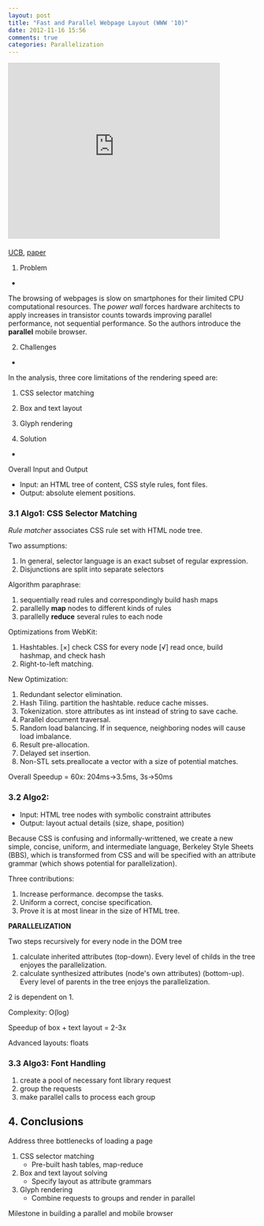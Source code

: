 ```yaml
---
layout: post
title: "Fast and Parallel Webpage Layout (WWW '10)"
date: 2012-11-16 15:56
comments: true
categories: Parallelization
---
```

<iframe src="http://www.slideshare.net/slideshow/embed_code/15270792" width="427" height="356" frameborder="0" marginwidth="0" marginheight="0" scrolling="no" style="border:1px solid #CCC;border-width:1px 1px 0;margin-bottom:5px" allowfullscreen webkitallowfullscreen mozallowfullscreen> </iframe> 

[UCB](http://www.eecs.berkeley.edu/~lmeyerov/), [paper](http://www.eecs.berkeley.edu/~lmeyerov/projects/pbrowser/pubfiles/playout.pdf)

1. Problem
-

The browsing of webpages is slow on smartphones for their limited CPU computational resources. The *power wall* forces hardware architects to apply increases in transistor counts towards improving parallel performance, not sequential performance. So the authors introduce the **parallel** mobile browser.

2. Challenges
-

<!--more-->

In the analysis,  three core limitations of the rendering speed are:

1. CSS selector matching
2. Box and text layout
3. Glyph rendering

3. Solution
-

Overall Input and Output

- Input: an HTML tree of content, CSS style rules, font files.
- Output: absolute element positions.

### 3.1 Algo1: CSS Selector Matching

*Rule matcher* associates CSS rule set with HTML node tree.

Two assumptions:

1. In general, selector language is an exact subset of regular expression.
2. Disjunctions are split into separate selectors

Algorithm paraphrase:

1. sequentially read rules and correspondingly build hash maps
2. parallelly **map** nodes to different kinds of rules
3. parallelly **reduce** several rules to each node

Optimizations from WebKit:

1. Hashtables. [×] check CSS for every node [√] read once, build hashmap, and check hash
2. Right-to-left matching.

New Optimization:

1. Redundant selector elimination. 
2. Hash Tiling. partition the hashtable. reduce cache misses.
3. Tokenization. store attributes as int instead of string to save cache.
4. Parallel document traversal.
5. Random load balancing. If in sequence, neighboring nodes will cause load imbalance.
6. Result pre-allocation.
7. Delayed set insertion.
8. Non-STL sets.preallocate a vector with a size of potential matches.

Overall Speedup = 60x: 204ms->3.5ms, 3s->50ms


### 3.2 Algo2:

- Input: HTML tree nodes with symbolic constraint attributes
- Output: layout actual details (size, shape, position)

Because CSS is confusing and informally-writtened, we create a new simple, concise, uniform, and intermediate language, Berkeley Style Sheets (BBS), which is transformed from CSS and will be specified with an attribute grammar (which shows potential for parallelization).

Three contributions:

1. Increase performance. decompse the tasks.
2. Uniform a correct, concise specification.
3. Prove it is at most linear in the size of HTML tree. 

**PARALLELIZATION**

Two steps recursively for every node in the DOM tree

1. calculate inherited attributes (top-down). Every level of childs in the tree enjoyes the parallelization.
2. calculate synthesized attributes (node's own attributes) (bottom-up). Every level of parents in the tree enjoys the parallelization.

2 is dependent on 1.

Complexity: O(log)

Speedup of box + text layout = 2-3x 

Advanced layouts: floats

### 3.3 Algo3: Font Handling

1. create a pool of necessary font library request
2. group the requests
3. make parallel calls to process each group

## 4. Conclusions

Address three bottlenecks of loading a page

1. CSS selector matching
    - Pre-built hash tables, map-reduce
2. Box and text layout solving
    - Specify layout as attribute grammars
3. Glyph rendering
    - Combine requests to groups and render in parallel

Milestone in building a parallel and mobile browser


